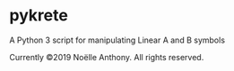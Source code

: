# pykrete
A Python 3 script for manipulating Linear A and B symbols

Currently ©️2019 Noëlle Anthony. All rights reserved.
